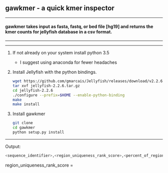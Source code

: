 ## gawkmer - a quick kmer inspector 

<hr>

#### gawkmer takes input as fasta, fastq, or bed file [hg19] and returns the kmer counts for jellyfish database in a csv format.
#### 


<hr>

<hr>

1.	If not already on your system install python 3.5
	* I suggest using anaconda for fewer headaches

2.	Install Jellyfish with the python bindings.

    ``` bash
    wget https://github.com/gmarcais/Jellyfish/releases/download/v2.2.6/jellyfish-2.2.6.tar.gz
    tar xvf jellyfish-2.2.6.tar.gz
    cd jellyfish-2.2.6
    ./configure --prefix=$HOME --enable-python-binding
    make
    make install
    ```
3.	Install gawkmer

    ``` bash
    git clone
    cd gawkmer
    python setup.py install
    ```

<hr>

Output:
``` python
<sequence_identifier>,<region_uniqueness_rank_score>,<percent_of_region_not_unique>,<kmer_1>,.,.,.,.,<kmer_[regions_size - kmer_size + 1]>
```

region_uniqueness_rank_score = 